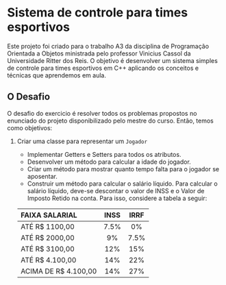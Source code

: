 # Sistema de controle para times esportivos
Este projeto foi criado para o trabalho A3 da disciplina de Programação Orientada a Objetos ministrada pelo professor Vinicius Cassol da Universidade Ritter dos Reis. O objetivo é desenvolver um sistema simples de controle para times esportivos em C++ aplicando os conceitos e técnicas que aprendemos em aula.

## O Desafio
O desafio do exercicio é resolver todos os problemas propostos no enunciado do projeto disponibilizado pelo mestre do curso. Então, temos como objetivos:
1. Criar uma classe para representar um `Jogador`
   - Implementar Getters e Setters para todos os atributos.
   - Desenvolver um método para calcular a idade do jogador.
   - Criar um método para mostrar quanto tempo falta para o jogador se aposentar.
   - Construir um método para calcular o salário líquido. Para calcular o salário líquido, deve-se descontar o valor de INSS e o Valor de Imposto Retido na conta. Para isso, considere a tabela a seguir:
	
	|   FAIXA SALARIAL     |  INSS  | IRRF  |
	| :---                 |  :---: | :---: |
	| ATÉ R$ 1100,00       |   7.5% |   0%  |
	| ATÉ R$ 2000,00       |     9% | 7.5%  |
    | ATÉ R$ 3100,00       |    12% |  15%  |
    | ATÉ R$ 4.100,00      |    14% |  22%  |
    | ACIMA DE R$ 4.100,00 |    14% |  27%  |

